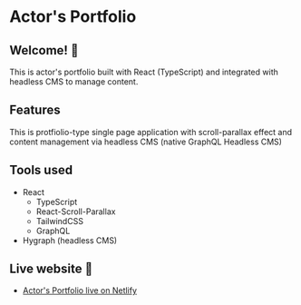 # Actor's Portfolio

## Welcome! 👋

This is actor's portfolio built with React (TypeScript) and integrated with headless CMS to manage content. 

## Features

This is protfiolio-type single page application with scroll-parallax effect and content management via headless CMS (native GraphQL Headless CMS)

## Tools used

- React
  - TypeScript
  - React-Scroll-Parallax
  - TailwindCSS
  - GraphQL 
 - Hygraph (headless CMS) 


## Live website :tada:

- [Actor's Portfolio live on Netlify](https://grzegorzborowski.com/)
